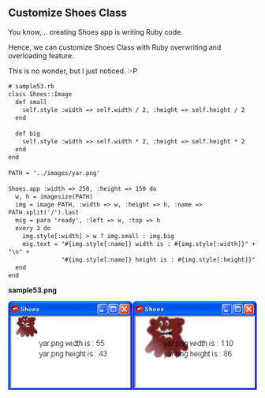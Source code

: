 Customize Shoes Class
---------------------
You know,... creating Shoes app is writing Ruby code.

Hence, we can customize Shoes Class with Ruby overwriting and overloading feature.

This is no wonder, but I just noticed. :-P

	# sample53.rb
	class Shoes::Image
	  def small
	    self.style :width => self.width / 2, :height => self.height / 2
	  end
	  
	  def big
	    self.style :width => self.width * 2, :height => self.height * 2
	  end
	end
	
	PATH = '../images/yar.png'
	
	Shoes.app :width => 250, :height => 150 do
	  w, h = imagesize(PATH)
	  img = image PATH, :width => w, :height => h, :name => PATH.split('/').last
	  msg = para 'ready', :left => w, :top => h
	  every 3 do
	    img.style[:width] > w ? img.small : img.big
	    msg.text = "#{img.style[:name]} width is : #{img.style[:width]}" + "\n" +
	               "#{img.style[:name]} height is : #{img.style[:height]}"
	  end
	end
	  

**sample53.png**

![sample53.png](http://github.com/ashbb/shoes_tutorial_html/raw/master/images/sample53.png)
